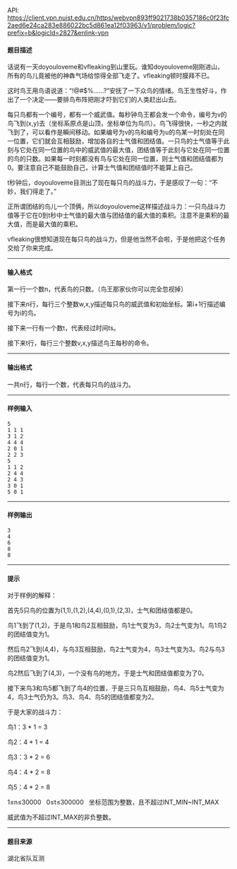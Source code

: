 API: https://client.vpn.nuist.edu.cn/https/webvpn893ff9021738b0357186c0f23fc2aed6e24ca283e886022bc5d861ea12f03963/v1/problem/logic?prefix=b&logicId=2827&enlink-vpn

#### 题目描述

  

话说有一天doyouloveme和vfleaking到山里玩。谁知doyouloveme刚刚进山，所有的鸟儿竟被他的神犇气场给惊得全部飞走了。vfleaking顿时膜拜不已。

这时鸟王用鸟语说道：“!@#$%……?”安抚了一下众鸟的情绪。鸟王生性好斗，作出了一个决定——要排鸟布阵把刚才吓到它们的人类赶出山去。

每只鸟都有一个编号，都有一个威武值。每秒钟鸟王都会发一个命令，编号为v的鸟飞到(x,y)去（坐标系原点是山顶，坐标单位为鸟爪）。鸟飞得很快，一秒之内就飞到了，可以看作是瞬间移动。如果编号为v的鸟和编号为u的鸟某一时刻处在同一位置，它们就会互相鼓励，增加各自的士气值和团结值。一只鸟的士气值等于此刻与它处在同一位置的鸟中的威武值的最大值，团结值等于此刻与它处在同一位置的鸟的只数。如果每一时刻都没有鸟与它处在同一位置，则士气值和团结值都为0。要注意自己不能鼓励自己，计算士气值和团结值时不能算上自己。

t秒钟后，doyouloveme目测出了现在每只鸟的战斗力，于是感叹了一句：“不妙，我们得走了。”

正所谓团结的鸟儿一个顶俩，所以doyouloveme这样描述战斗力：一只鸟战斗力值等于它在0到t秒中士气值的最大值与团结值的最大值的乘积。注意不是乘积的最大值，而是最大值的乘积。

vfleaking很想知道现在每只鸟的战斗力，但是他当然不会啦，于是他把这个任务交给了你来完成。

  

  

---

#### 输入格式

第一行一个数n，代表鸟的只数。（鸟王那家伙你可以完全忽视掉）

接下来n行，每行三个整数w,x,y描述每只鸟的威武值和初始坐标。第i+1行描述编号为i的鸟。

接下来一行有一个数t，代表经过时间ts。

接下来t行，每行三个整数v,x,y描述鸟王每秒的命令。

---

#### 输出格式

一共n行，每行一个数，代表每只鸟的战斗力。

  

  

---

#### 样例输入
```
5
1 1 1
3 1 2
4 4 4
2 0 1
2 2 3
5
1 1 2
2 4 4
2 4 3
3 0 1
5 0 1

```

---

#### 样例输出
```
3
4
6
8
8

```

---

#### 提示

对于样例的解释：

首先5只鸟的位置为(1,1),(1,2),(4,4),(0,1),(2,3)，士气和团结值都是0。

鸟1飞到了(1,2)，于是鸟1和鸟2互相鼓励，鸟1士气变为3，鸟2士气变为1。鸟1鸟2的团结值变为1。

然后鸟2飞到(4,4)，与鸟3互相鼓励，鸟2士气变为4，鸟3士气变为3。鸟2与鸟3的团结值变为1。

鸟2然后飞到了(4,3)，一个没有鸟的地方。于是士气和团结值都变为了0。

接下来鸟3和鸟5都飞到了鸟4的位置，于是三只鸟互相鼓励，鸟4、鸟5士气变为4，鸟3士气仍为3。鸟3、鸟4、鸟5的团结值都变为2。

于是大家的战斗力：

鸟1：3 \* 1 = 3

鸟2：4 \* 1 = 4

鸟3：3 \* 2 = 6

鸟4：4 \* 2 = 8

鸟5：4 \* 2 = 8

1≤n≤30000   0≤t≤300000   坐标范围为整数，且不超过INT\_MIN~INT\_MAX

威武值为不超过INT\_MAX的非负整数。

---

#### 题目来源

湖北省队互测